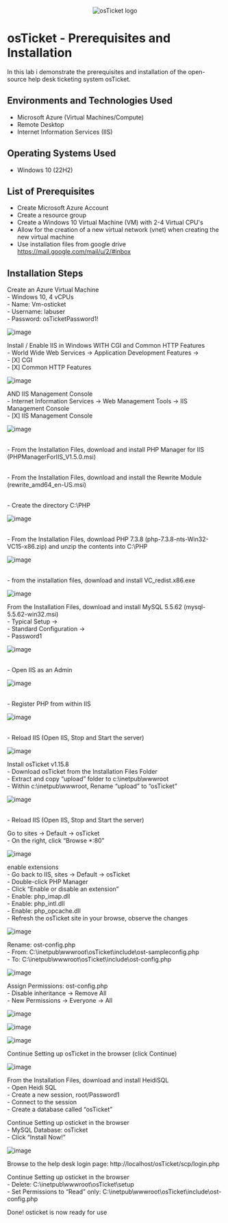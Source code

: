<p align="center">
<img src="https://i.imgur.com/Clzj7Xs.png" alt="osTicket logo"/>
</p>

<h1>osTicket - Prerequisites and Installation</h1>
In this lab i demonstrate the prerequisites and installation of the open-source help desk ticketing system osTicket.<br />



<h2>Environments and Technologies Used</h2>

- Microsoft Azure (Virtual Machines/Compute)
- Remote Desktop
- Internet Information Services (IIS)

<h2>Operating Systems Used </h2>

- Windows 10</b> (22H2)

<h2>List of Prerequisites</h2>

- Create Microsoft Azure Account
- Create a resource group
- Create a Windows 10 Virtual Machine (VM) with 2-4 Virtual CPU's
- Allow for the creation of a new virtual network (vnet) when creating the new virtual machine
- Use installation files from google drive https://mail.google.com/mail/u/2/#inbox

<h2>Installation Steps</h2>
<p>
Create an Azure Virtual Machine 
<br>- Windows 10, 4 vCPUs </b>
<br>- Name: Vm-osticket </b>
<br>- Username: labuser </b> 
<br>- Password: osTicketPassword1! </b>
</p>

![image](https://github.com/IZEK4K/osticket-prereqs/assets/90485066/ac5e830d-4fc7-46d8-88f4-1f4db1f89e21)




<p>
Install / Enable IIS in Windows WITH
CGI and Common HTTP Features 
<br>-  World Wide Web Services -> Application Development Features -> </b>
<br>- [X] CGI </b>
<br>- [X] Common HTTP Features </b> 
</p>

![image](https://github.com/IZEK4K/osticket-prereqs/assets/90485066/9af90950-677e-4539-af4c-7b237bd55e49)

<p>
AND IIS Management Console
<br>-  Internet Information Services -> Web Management Tools -> IIS Management Console </b>
<br>- [X]  IIS Management Console </b>
</p>

![image](https://github.com/IZEK4K/osticket-prereqs/assets/90485066/3a83dcf4-38df-495a-89e2-e997958e1b17)

<p>
<br>-  From the Installation Files, download and install PHP Manager for IIS (PHPManagerForIIS_V1.5.0.msi) </b>
</p>
<p>
<br>-  From the Installation Files, download and install the Rewrite Module (rewrite_amd64_en-US.msi) </b>
</p>
<p>
<br>-  Create the directory C:\PHP </b>
</p>

![image](https://github.com/IZEK4K/osticket-prereqs/assets/90485066/fa7969fb-1f6c-4355-b0a3-850dd848247d)


<p>
<br>-  From the Installation Files, download PHP 7.3.8 (php-7.3.8-nts-Win32-VC15-x86.zip) and unzip the contents into C:\PHP </b>
</p>

![image](https://github.com/IZEK4K/osticket-prereqs/assets/90485066/c15ac37b-2c6a-4bfe-a18a-67558257e9cd)


<p>
<br>-  from the installation files, download and install VC_redist.x86.exe</b>
</p>

![image](https://github.com/IZEK4K/osticket-prereqs/assets/90485066/d918f2e0-1d1b-47d5-9518-4c7df25d2b1c)


<p>
From the Installation Files, download and install MySQL 5.5.62 (mysql-5.5.62-win32.msi)
<br>- Typical Setup -> </b>
<br>- Standard Configuration -> </b>
<br>- Password1 </b>
</p>

![image](https://github.com/IZEK4K/osticket-prereqs/assets/90485066/e9541bfd-351c-4d08-8152-bdb84b747b1c)

<p>
<br>- Open IIS as an Admin</b>
</p>

![image](https://github.com/IZEK4K/osticket-prereqs/assets/90485066/1dbd1163-2625-42ce-9427-b619c5c97281)

<p>
<br>- Register PHP from within IIS</b>
</p>

![image](https://github.com/IZEK4K/osticket-prereqs/assets/90485066/581ca840-d0d8-459c-abd9-7fc8331411da)

<p>
<br>- Reload IIS (Open IIS, Stop and Start the server)</b>
</p>

![image](https://github.com/IZEK4K/osticket-prereqs/assets/90485066/75cf469c-bc5b-47ee-b0c7-c7c32f61bfd8)

<p>
Install osTicket v1.15.8
<br>- Download osTicket from the Installation Files Folder </b>
<br>- Extract and copy “upload” folder to c:\inetpub\wwwroot </b>
<br>- Within c:\inetpub\wwwroot, Rename “upload” to “osTicket” </b>
</p>

![image](https://github.com/IZEK4K/osticket-prereqs/assets/90485066/a4bb7eea-5cfc-474b-bdeb-2bc6d569e474)

<p>
<br>- Reload IIS (Open IIS, Stop and Start the server)</b>
</p>

<p>
Go to sites -> Default -> osTicket
<br>- On the right, click “Browse *:80” </b>
</p>

![image](https://github.com/IZEK4K/osticket-prereqs/assets/90485066/c9e5ee6c-36d2-4b53-992f-69b02ff502a0)

<p>
enable extensions
<br>- Go back to IIS, sites -> Default -> osTicket </b>
<br>- Double-click PHP Manager </b>
<br>- Click “Enable or disable an extension” </b>
  <br>- Enable: php_imap.dll </b>
  <br>- Enable: php_intl.dll </b>
  <br>- Enable: php_opcache.dll </b>
<br>- Refresh the osTicket site in your browse, observe the changes </b>
</p>

![image](https://github.com/IZEK4K/osticket-prereqs/assets/90485066/3d2c4564-b97f-40fe-975c-87b6bf4798ad)

<p>
Rename: ost-config.php
<br>- From: C:\inetpub\wwwroot\osTicket\include\ost-sampleconfig.php </b>
<br>- To: C:\inetpub\wwwroot\osTicket\include\ost-config.php </b>
</p>

![image](https://github.com/IZEK4K/osticket-prereqs/assets/90485066/b8ecae0d-6df1-4586-a3c0-65f804c9e01c)



<p>
Assign Permissions: ost-config.php
<br>- Disable inheritance -> Remove All </b>
<br>- New Permissions -> Everyone -> All </b>
</p>

![image](https://github.com/IZEK4K/osticket-prereqs/assets/90485066/9493ae6c-cfa2-44c1-8d1b-0db61770c1fe)

![image](https://github.com/IZEK4K/osticket-prereqs/assets/90485066/3f6a9719-8620-4ea2-9ff4-a0b3539f9bb9)

![image](https://github.com/IZEK4K/osticket-prereqs/assets/90485066/7d306299-dbc4-4856-a296-e2242e4ab2d3)



<p>
Continue Setting up osTicket in the browser (click Continue)
</p>

![image](https://github.com/IZEK4K/osticket-prereqs/assets/90485066/724586f2-b746-4398-9378-8b16560efc20)


<p>
From the Installation Files, download and install HeidiSQL
<br>- Open Heidi SQL </b>
<br>- Create a new session, root/Password1 </b>
<br>- Connect to the session </b>
<br>- Create a database called “osTicket” </b>
</p>

<p>
Continue Setting up osticket in the browser
<br>- MySQL Database: osTicket </b>
<br>- Click “Install Now!” </b>
</p>

![image](https://github.com/IZEK4K/osticket-prereqs/assets/90485066/b438d0d8-6e36-4402-8fc8-51d4d006c471)


<p>
Browse to the help desk login page: http://localhost/osTicket/scp/login.php
</p>

<p>
Continue Setting up osticket in the browser
<br>- Delete: C:\inetpub\wwwroot\osTicket\setup </b>
<br>- Set Permissions to “Read” only: C:\inetpub\wwwroot\osTicket\include\ost-config.php </b>
</p>

Done! osticket is now ready for use






